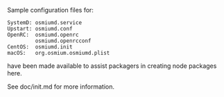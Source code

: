 Sample configuration files for:
```
SystemD: osmiumd.service
Upstart: osmiumd.conf
OpenRC:  osmiumd.openrc
         osmiumd.openrcconf
CentOS:  osmiumd.init
macOS:   org.osmium.osmiumd.plist
```
have been made available to assist packagers in creating node packages here.

See doc/init.md for more information.
